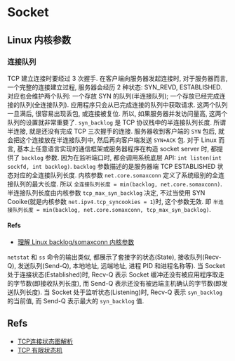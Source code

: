# Socket

## Linux 内核参数
### 连接队列
TCP 建立连接时要经过 3 次握手. 在客户端向服务器发起连接时, 对于服务器而言, 一个完整的连接建立过程, 服务器会经历 2 种状态: SYN_REVD, ESTABLISHED. 对应也会维护两个队列: 一个存放 SYN 的队列(半连接队列); 一个存放已经完成连接的队列(全连接队列). 应用程序只会从已完成连接的队列中获取请求.
这两个队列一旦满后, 很容易出现丢包, 或连接被复位. 所以, 如果服务器并发访问量高, 这两个队列的设置就非常重要了.
`syn_backlog` 是 TCP 协议栈中的半连接队列长度. 所谓半连接, 就是还没有完成 TCP 三次握手的连接. 服务器收到客户端的 `SYN` 包后, 就会把这个连接放在半连接队列中, 然后再向客户端发送 `SYN+ACK` 包.
对于 Linux 而言, 基本上任意语言实现的通信框架或服务器程序在构造 socket server 时, 都提供了 `backlog` 参数. 因为在监听端口时, 都会调用系统底层 API: `int listen(int sockfd, int backlog)`. `backlog` 参数描述的是服务器端 TCP ESTABLISHED 状态对应的全连接队列长度.
内核参数 `net.core.somaxconn` 定义了系统级别的全连接队列的最大长度. 所以 `全连接队列长度 = min(backlog, net.core.somaxconn)`.
半连接队列长度由内核参数 `tcp_max_syn_backlog` 决定, 不过当使用 SYN Cooike(就是内核参数 `net.ipv4.tcp_syncookies = 1`)时, 这个参数无效. 即 `半连接队列长度 = min(backlog, net.core.somaxconn, tcp_max_syn_backlog)`.

#### Refs
* [理解 Linux backlog/somaxconn 内核参数](https://jaminzhang.github.io/linux/understand-Linux-backlog-and-somaxconn-kernel-arguments/)



`netstat` 和 `ss` 命令的输出类似, 都展示了套接字的状态(State), 接收队列(Recv-Q), 发送队列(Send-Q), 本地地址, 远端地址, 进程 PID 和进程名称等).
当 Socket 处于连接状态(Established)时, Recv-Q 表示 Socket 缓冲还没有被应用程序取走的字节数(即接收队列长度), 而 Send-Q 表示还没有被远端主机确认的字节数(即发送队列长度).
当 Socket 处于监听状态(Listening)时, Recv-Q 表示 `syn_backlog` 的当前值, 而 Send-Q 表示最大的 `syn_backlog` 值.

## Refs
* [TCP连接状态图解析](https://blog.csdn.net/kimylrong/article/details/50933169)
* [TCP 有限状态机](https://jaminzhang.github.io/network/TCP-Finite-State-Machine/)
